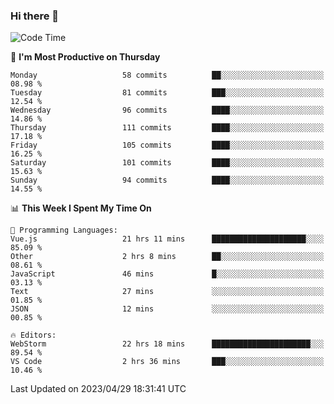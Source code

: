 ### Hi there 👋

<!--
**asdf12303116/asdf12303116** is a ✨ _special_ ✨ repository because its `README.md` (this file) appears on your GitHub profile.

Here are some ideas to get you started:

- 🔭 I’m currently working on ...
- 🌱 I’m currently learning ...
- 👯 I’m looking to collaborate on ...
- 🤔 I’m looking for help with ...
- 💬 Ask me about ...
- 📫 How to reach me: ...
- 😄 Pronouns: ...
- ⚡ Fun fact: ...
-->

<!--START_SECTION:waka-->
![Code Time](http://img.shields.io/badge/Code%20Time-34%20hrs%2054%20mins-blue)

📅 **I'm Most Productive on Thursday** 

```text
Monday                   58 commits          ██░░░░░░░░░░░░░░░░░░░░░░░   08.98 % 
Tuesday                  81 commits          ███░░░░░░░░░░░░░░░░░░░░░░   12.54 % 
Wednesday                96 commits          ████░░░░░░░░░░░░░░░░░░░░░   14.86 % 
Thursday                 111 commits         ████░░░░░░░░░░░░░░░░░░░░░   17.18 % 
Friday                   105 commits         ████░░░░░░░░░░░░░░░░░░░░░   16.25 % 
Saturday                 101 commits         ████░░░░░░░░░░░░░░░░░░░░░   15.63 % 
Sunday                   94 commits          ████░░░░░░░░░░░░░░░░░░░░░   14.55 % 
```


📊 **This Week I Spent My Time On** 

```text
💬 Programming Languages: 
Vue.js                   21 hrs 11 mins      █████████████████████░░░░   85.09 % 
Other                    2 hrs 8 mins        ██░░░░░░░░░░░░░░░░░░░░░░░   08.61 % 
JavaScript               46 mins             █░░░░░░░░░░░░░░░░░░░░░░░░   03.13 % 
Text                     27 mins             ░░░░░░░░░░░░░░░░░░░░░░░░░   01.85 % 
JSON                     12 mins             ░░░░░░░░░░░░░░░░░░░░░░░░░   00.85 % 

🔥 Editors: 
WebStorm                 22 hrs 18 mins      ██████████████████████░░░   89.54 % 
VS Code                  2 hrs 36 mins       ███░░░░░░░░░░░░░░░░░░░░░░   10.46 % 
```


 Last Updated on 2023/04/29 18:31:41 UTC
<!--END_SECTION:waka-->
